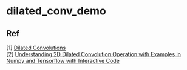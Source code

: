 # dilated_conv_demo
## Ref    
[1] [Dilated Convolutions](https://zhuanlan.zhihu.com/p/29148711)     
[2] [Understanding 2D Dilated Convolution Operation with Examples in Numpy and Tensorflow with Interactive Code
](https://towardsdatascience.com/understanding-2d-dilated-convolution-operation-with-examples-in-numpy-and-tensorflow-with-d376b3972b25)      
